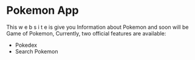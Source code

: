 # Pokemon App

This w e b s i t e is give you Information about Pokemon and soon will be Game of Pokemon,
Currently, two official features are available:

- Pokedex
- Search Pokemon
